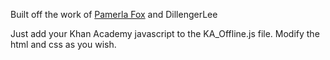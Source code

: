 Built off the work of [Pamerla Fox](https://www.khanacademy.org/computer-programming/processingjs-inside-webpages-template/5157014494511104) and DillengerLee


Just add your Khan Academy javascript to the KA_Offline.js file. Modify the html and css as you wish.
